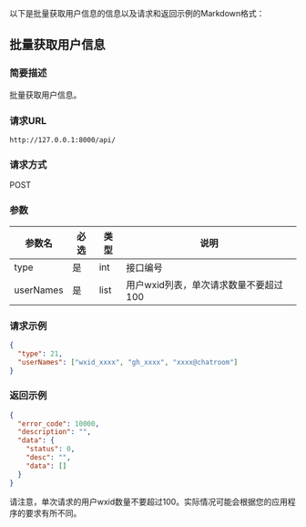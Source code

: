 以下是批量获取用户信息的信息以及请求和返回示例的Markdown格式：

## 批量获取用户信息

### 简要描述

批量获取用户信息。

### 请求URL

```
http://127.0.0.1:8000/api/
```

### 请求方式

POST

### 参数

| 参数名      | 必选 | 类型   | 说明                       |
| ----------- | ---- | ------ | -------------------------- |
| type        | 是   | int    | 接口编号                   |
| userNames   | 是   | list   | 用户wxid列表，单次请求数量不要超过100 |

### 请求示例

```json
{
  "type": 21,
  "userNames": ["wxid_xxxx", "gh_xxxx", "xxxx@chatroom"]
}
```

### 返回示例

```json
{
  "error_code": 10000,
  "description": "",
  "data": {
    "status": 0,
    "desc": "",
    "data": []
  }
}
```

请注意，单次请求的用户wxid数量不要超过100。实际情况可能会根据您的应用程序的要求有所不同。
